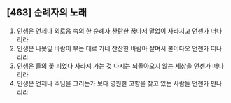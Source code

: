 ## [463] 순례자의 노래

1) 인생은 언제나 외로움 속의 한 순례자 찬란한 꿈마저 말없이 사라지고 언젠가 떠나리라
2) 인생은 나뭇잎 바람이 부는 대로 가네 잔잔한 바람아 살며시 불어다오 언젠가 떠나리라
3) 인생은 들의 꽃 피었다 사라져 가는 것 다시는 되돌아오지 않는 세상을 언젠가 떠나리라
4) 인생은 언제나 주님을 그리는가 보다 영원한 고향을 찾고 있는 사람들 언젠가 만나리라
